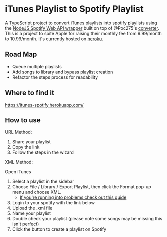 # iTunes Playlist to Spotify Playlist

A TypeScript project to convert iTunes playlists into spotify playlists using the [NodeJS Spotify Web API wrapper](https://github.com/thelinmichael/spotify-web-api-node) built on top of @Poc275's [converter](https://github.com/Poc275/iTunes-to-Spotify). This is a project to spite Apple for raising their monthly fee from 9.99/month to 10.99/month. It's currently hosted on [heroku](https://itunes-spotify.herokuapp.com/).

## Road Map
- Queue multiple playlists
- Add songs to library and bypass playlist creation
- Refactor the steps process for readability

## Where to find it

https://itunes-spotify.herokuapp.com/

## How to use

URL Method:

1. Share your playlist
2. Copy the link
3. Follow the steps in the wizard

XML Method:

Open iTunes
1. Select a playlist in the sidebar
2. Choose File / Library / Export Playlist, then click the Format pop-up menu and choose XML.
    - [If you're running into problems check out this guide](https://www.wikihow.com/Export-an-iTunes-Playlist)
3. Login to your spotify with the link below
4. Upload the .xml file
5. Name your playlist
6. Double check your playlist (please note some songs may be missing this isn't perfect)
7. Click the button to create a playlist on Spotify
